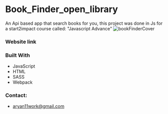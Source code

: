 # Book_Finder_open_library

An Api based app that search books for you, this project was done in Js for a start2impact course called: "Javascript Advance" 
![bookFinderCover](https://user-images.githubusercontent.com/70661060/192145817-d3488ed0-f758-446f-8aa8-1835a2fe8c8e.png)



### Website link



### Built With
- JavaScript
- HTML
- SASS
- Webpack 


### Contact:
- aryan11work@gmail.com
